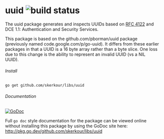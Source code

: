 # uuid ![build status](https://travis-ci.org/google/uuid.svg?branch=master)
The uuid package generates and inspects UUIDs based on
[RFC 4122](http://tools.ietf.org/html/rfc4122)
and DCE 1.1: Authentication and Security Services.

This package is based on the github.com/pborman/uuid package (previously named
code.google.com/p/go-uuid).  It differs from these earlier packages in that
a UUID is a 16 byte array rather than a byte slice.  One loss due to this
change is the ability to represent an invalid UUID (vs a NIL UUID).

###### Install
`go get github.com/skerkour/libs/uuid`

###### Documentation
[![GoDoc](https://godoc.org/github.com/skerkour/libs/uuid?status.svg)](http://godoc.org/github.com/skerkour/libs/uuid)

Full `go doc` style documentation for the package can be viewed online without
installing this package by using the GoDoc site here:
http://pkg.go.dev/github.com/skerkour/libs/uuid
